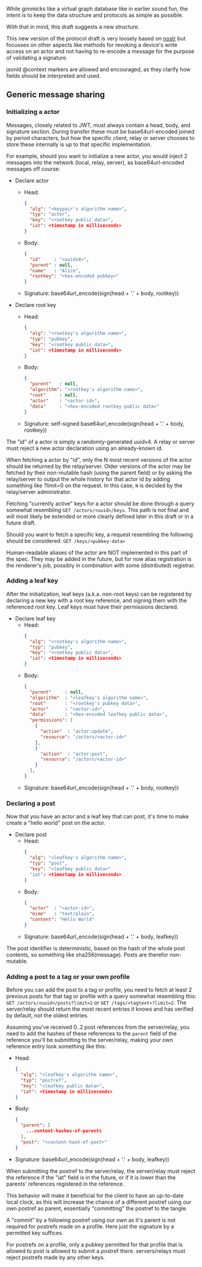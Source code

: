 While gimmicks like a virtual graph database like in earlier sound fun, the
intent is to keep the data structure and protocols as simple as possible.

With that in mind, this draft suggests a new structure.

This new version of the protocol draft is very loosely based on
[nostr](https://nostr.com/) but focusses on other aspects like methods for
revoking a device's write access on an actor and not having to re-encode a
message for the purpose of validating a signature.

jsonld @context markers are allowed and encouraged, as they clarify how fields
should be interpreted and used.

<!--
## Entity types

### Keypair

Tangle: N

Essentially a credential. Could be viewed as a username/password combination,
unique device registration and/or a user session.

### Actor

Tangle: N

### Post

### Channel

Channels, somewhat like actors, are non-tangled entities. They do have a
virtual path containing posts made to them.

Channels using a uuid structure as identifier MUST be part of a channelgroup or
community. Any channel that has an identifier structured differently than a uuid
is by definition public, has no configuration, and anyone can post.

Non-public channels inherit permissions from their assigned channelgroup, but
can have more permissions granted to specific actors.

### ChannelGroup

IDs are uuidv4-structured. Inherit permission config from their assigned
community, but can have more permissions granted to specific actors.

### Community

IDs are uuidv4-structured. During creation of a community, the creator MUST
grant '*' permissions on the community to their own actor, but these may be
changed later should the creator assign a new actor with the '*' permission
and wants to leave.
-->

## Generic message sharing

### Initializing a actor

Messages, closely related to JWT, must always contain a head, body, and
signature section. During transfer these must be base64url-encoded joined by
period characters, but how the specific client, relay or server chooses to store
these internally is up to that specific implementation.

For example, should you want to initialize a new actor, you would inject 2
messages into the network (local, relay, server), as base64url-encoded messages
off course:

- Declare actor
  - Head:
    ```json
    {
      "alg": "<keypair's algorithm name>",
      "typ": "actor",
      "key": "<rootkey public data>",
      "iat": <timestamp in milliseconds>
    }
    ```
  - Body:
    ```json
    {
      "id"     : "<uuidv4>",
      "parent" : null,
      "name"   : "Alice",
      "rootkey": "<hex-encoded pubkey>"
    }
    ```
  - Signature:
    base64url_encode(sign(head + '.' + body, rootkey))

- Declare root key
  - Head:
    ```json
    {
      "alg": "<rootkey's algorithm name>",
      "typ": "pubkey",
      "key": "<rootkey public data>",
      "iat": <timestamp in milliseconds>
    }
    ```
  - Body:
    ```json
    {
      "parent"   : null,
      "algorithm": "<rootkey's algorithm name>",
      "root"     : null,
      "actor"    : "<actor-id>",
      "data"     : "<hex-encoded rootkey public data>"
    }
    ```
  - Signature: self-signed
    base64url_encode(sign(head + '.' + body, rootkey))

The "id" of a actor is simply a randomly-generated uuidv4. A relay or server
must reject a new actor declaration using an already-known id.

When fetching a actor by "id", only the N most recent versions of the actor
should be returned by the relay/server. Older versions of the actor may be
fetched by their non-mutable hash (using the parent field) or by asking the
relay/server to output the whole history for that actor id by adding something
like ?limit=0 on the request. In this case, `N` is decided by the relay/server
administrator.

Fetching "currently active" keys for a actor should be done through a query
somewhat resembling `GET /actors/<uuid>/keys`. This path is not final and will
most likely be extended or more clearly defined later in this draft or in a
future draft.

Should you want to fetch a specific key, a request resembling the following
should be considered: `GET /keys/<pubkey-data>`

Human-readable aliases of the actor are NOT implemented in this part of the
spec. They may be added in the future, but for now alias registration is the
renderer's job, possibly in combination with some (distributed) registrar.

### Adding a leaf key

After the initialization, leaf keys (a.k.a. non-root keys) can be registered by
declaring a new key with a root key reference, and signing them with the
referenced root key. Leaf keys must have their permissions declared.

- Declare leaf key
  - Head:
    ```json
    {
      "alg": "<rootkey's algorithm name>",
      "typ": "pubkey",
      "key": "<rootkey public data>",
      "iat": <timestamp in milliseconds>
    }
    ```
  - Body:
    ```json
    {
      "parent"     : null,
      "algorithm"  : "<leafkey's algorithm name>",
      "root"       : "<rootkey's pubkey data>",
      "actor"      : "<actor-id>",
      "data"       : "<hex-encoded leafkey public data>",
      "permissions": [
        {
          "action"  : "actor:update",
          "resource": "/actors/<actor-id>"
        },
        {
          "action"  : "actor:post",
          "resource": "/actors/<actor-id>"
        }
      ],
    }
    ```
  - Signature:
    base64url_encode(sign(head + '.' + body, rootkey))

### Declaring a post

Now that you have an actor and a leaf key that can post, it's time to make
create a "hello world" post on the actor.

- Declare post
  - Head:
    ```json
    {
      "alg": "<leafkey's algorithm name>",
      "typ": "post",
      "key": "<leafkey public data>"
      "iat": <timestamp in milliseconds>
    }
    ```
  - Body:
    ```json
    {
      "actor"  : "<actor-id>",
      "mime"   : "text/plain",
      "content": "Hello World"
    }
    ```
  - Signature:
    base64url_encode(sign(head + '.' + body, leafkey))

The post identifier is deterministic, based on the hash of the whole post
contents, so something like sha256(message). Posts are therefor non-mutable.

### Adding a post to a tag or your own profile

Before you can add the post to a tag or profile, you need to fetch at least 2
previous posts for that tag or profile with a query somewhat resembling this:
`GET /actors/<uuid>/posts?limit=2` or `GET /tags/<tagtext>?limit=2`. The
server/relay should return the most recent entries it knows and has verified by
default, not the oldest entries.

Assuming you've received 0..2 post references from the server/relay, you need to
add the hashes of these references to the `parent` field of the reference you'll
be submitting to the server/relay, making your own reference entry look
something like this:

- Head:
  ```json
  {
    "alg": "<leafkey's algorithm name>",
    "typ": "postref",
    "key": "<leafkey public data>",
    "iat": <timestamp in milliseconds>
  }
  ```
- Body:
  ```json
  {
    "parent": [
      ...content-hashes-of-parents
    ],
    "post": "<content-hash-of-post>"
  }
  ```
- Signature:
  base64url_encode(sign(head + '.' + body, leafkey))

When submitting the postref to the server/relay, the server/relay must reject
the reference if the "iat" field is in the future, or if it is lower than the
parents' references registered in the reference.

This behavior will make it beneficial for the client to have an up-to-date local
clock, as this will increase the chance of a different postref using our own
postref as parent, essentially "committing" the postref to the tangle.

A "commit" by a following postref using our own as it's parent is not required
for postrefs made on a profile. Here just the signature by a permitted key
suffices.

For postrefs on a profile, only a pubkey permitted for that profile that is
allowed to post is allowed to submit a postref there. servers/relays must reject
postrefs made by any other keys.
